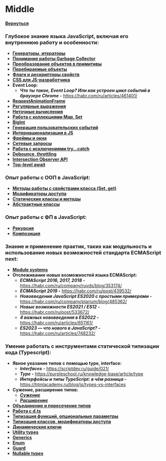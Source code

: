 # Middle

#### [Вернуться](../JS_TS.md)

### Глубокое знание языка JavaScript, включая его внутреннюю работу и особенности:

- [**Генераторы, итераторы**](https://learn.javascript.ru/generators-iterators)
- [**Понимание работы Garbage Collector**](https://learn.javascript.ru/garbage-collection)
- [**Преобразование объектов в примитивы**](https://learn.javascript.ru/object-toprimitive)
- [**Перебираемые объекты**](https://learn.javascript.ru/iterable)
- [**Флаги и дескрипторы свойств**](https://learn.javascript.ru/property-descriptors)
- [**CSS для JS-разработчика**](https://learn.javascript.ru/css-for-js)
- **Event Loop:**
  - **_Что ты такое, Event Loop? Или как устроен цикл событий в браузере Chrome -_** https://habr.com/ru/articles/461401/
- [**RequestAnimationFrame**](https://html5.by/blog/what-is-requestanimationframe/)
- [**Регулярные выражения**](https://learn.javascript.ru/regular-expressions)
- [**Неточные вычисления**](https://q-pax.ru/blog/erid/it/front/js/javascript_number_round)
- [**Работа с коллекциями Map, Set**](https://learn.javascript.ru/map-set)
- [**BigInt**](https://learn.javascript.ru/bigint)
- [**Генерация пользовательских событий**](https://learn.javascript.ru/dispatch-events)
- [**Интернационализация в JS**](https://learn.javascript.ru/intl)
- [**Фреймы и окна**](https://learn.javascript.ru/frames-and-windows)
- [**Сетевые запросы**](https://learn.javascript.ru/network)
- [**Работа с исключениями try…catch**](https://doka.guide/js/try-catch)
- [**Debounce, throttling**](https://webdevkin.ru/posts/frontend/kak-ispolzovat-throttle-i-debounce)
- [**Intersection Observer API**](https://habr.com/ru/post/494670/)
- [**Top-level await**](https://habr.com/ru/articles/524068/)

### Опыт работы с ООП в JavaScript:

- [**Методы работы с свойствами класса (Set, get)**](https://metanit.com/web/javascript/4.14.php)
- [**Модификаторы доступа**](https://learn.javascript.ru/private-protected-properties-methods)
- [**Статические классы и методы**](https://metanit.com/web/javascript/4.17.php)
- [**Абстрактные классы**](https://www.delftstack.com/howto/javascript/javascript-abstract-class/)

### Опыт работы с ФП в JavaScript:

- [**Рекурсия**](https://learn.javascript.ru/recursion)
- [**Композиция**](https://frontend-stuff.com/blog/composition/)

### Знание и применение практик, таких как модульность и использование новых возможностей стандарта ECMAScript next:

- [**Module systems**](https://habr.com/ru/companies/domclick/articles/532084/)
- **Отслеживание новых возможностей языка ECMAScript:**
  - **_ECMAScript 2016, 2017, 2018 -_** https://habr.com/ru/company/ruvds/blog/353174/
  - **_ECMAScript 2019 -_** https://habr.com/ru/post/439532/
  - **_Нововведения JavaScript ES2020 с простыми примерами -_** https://habr.com/ru/company/plarium/blog/485362/
  - **_Новые возможности ES2021 / ES12 -_** https://habr.com/ru/post/533672/
  - **_4 важных нововведения в ES2022 -_** https://habr.com/ru/articles/651161/
  - **_ES2023 — что нового в JavaScript? -_** https://habr.com/ru/articles/748232/

### Умение работать с инструментами статической типизации кода (Typescript):

- **Явное указание типов с помощью type, interface:**
  - **_Interfaces -_** https://scriptdev.ru/guide/021/
  - **_Type -_** https://purpleschool.ru/knowledge-base/article/type
  - **_Интерфейсы и типы TypeScript: в чём разница -_** https://htmlacademy.ru/blog/js/types-vs-interfaces
- **Сужение, расширение типов:**
  - [**_Сужение_**](https://habr.com/ru/companies/macloud/articles/560594/)
  - [**_Расширение_**](https://bobbyhadz.com/blog/typescript-extend-type)
- [**Объединение и пересечение типов**](https://scriptdev.ru/guide/016/)
- [**Работа с d.ts**](https://www.typescriptlang.org/docs/handbook/declaration-files/templates/module-d-ts.html)
- [**Типизация функций, опциональные параметры**](https://it-dev-journal.ru/articles/funkcii-typescript)
- [**Типизация классов, модификаторы доступа**](https://habr.com/ru/companies/macloud/articles/563408/)
- [**Динамические ключи**](https://scriptdev.ru/guide/022/)
- [**Utility types**](https://www.typescriptlang.org/docs/handbook/utility-types.html)
- [**Generics**](https://scriptdev.ru/guide/032/)
- [**Enum**](https://scriptdev.ru/guide/015/)
- [**Guard**](https://scriptdev.ru/guide/036/)
- [**Nullable types**](https://www.cloudhadoop.com/typescript-null-type)
